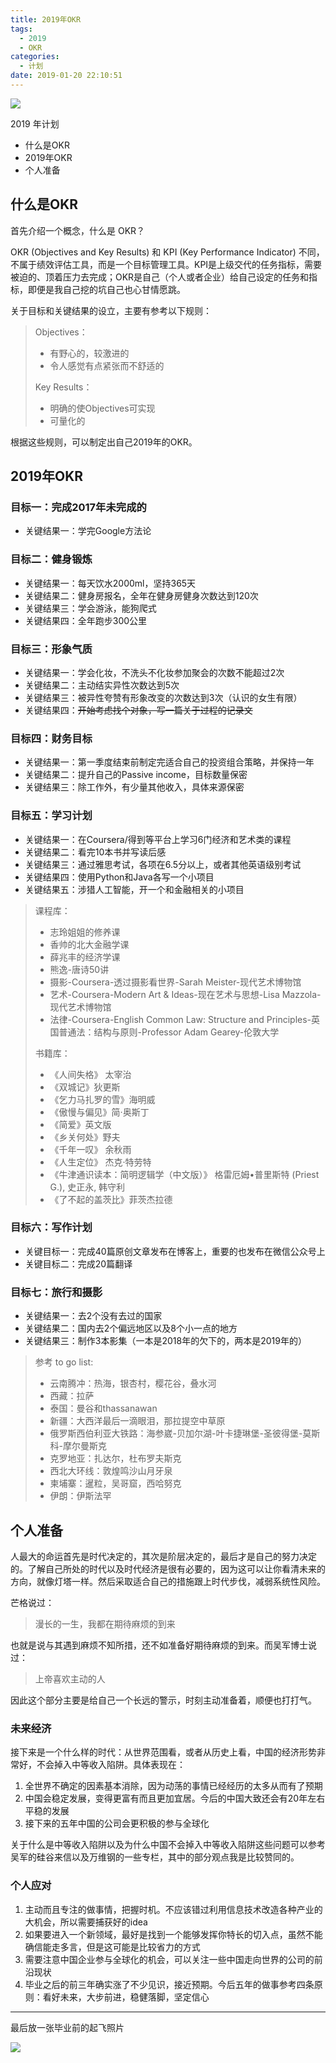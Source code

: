 ```yaml
---
title: 2019年OKR
tags:
  - 2019
  - OKR
categories:
  - 计划
date: 2019-01-20 22:10:51
---
```



![](https://flowsnow.oss-cn-shanghai.aliyuncs.com/image/summary/2019-okr/IMG_20170404_055028.jpg)

2019 年计划

- 什么是OKR
- 2019年OKR
- 个人准备

<!--more-->

## 什么是OKR

首先介绍一个概念，什么是 OKR？

OKR (Objectives and Key Results) 和 KPI (Key Performance Indicator) 不同，不属于绩效评估工具，而是一个目标管理工具。KPI是上级交代的任务指标，需要被迫的、顶着压力去完成；OKR是自己（个人或者企业）给自己设定的任务和指标，即便是我自己挖的坑自己也心甘情愿跳。

关于目标和关键结果的设立，主要有参考以下规则：

> Objectives：
>
> - 有野心的，较激进的
> - 令人感觉有点紧张而不舒适的
>
> Key Results：
>
> - 明确的使Objectives可实现
> - 可量化的

根据这些规则，可以制定出自己2019年的OKR。

## 2019年OKR

### 目标一：完成2017年未完成的

- 关键结果一：学完Google方法论

### 目标二：健身锻炼

- 关键结果一：每天饮水2000ml，坚持365天
- 关键结果二：健身房报名，全年在健身房健身次数达到120次
- 关键结果三：学会游泳，能狗爬式
- 关键结果四：全年跑步300公里

### 目标三：形象气质

- 关键结果一：学会化妆，不洗头不化妆参加聚会的次数不能超过2次
- 关键结果二：主动结实异性次数达到5次
- 关键结果三：被异性夸赞有形象改变的次数达到3次（认识的女生有限）
- 关键结果四：~~开始考虑找个对象，写一篇关于过程的记录文~~

### 目标四：财务目标

- 关键结果一：第一季度结束前制定完适合自己的投资组合策略，并保持一年
- 关键结果二：提升自己的Passive income，目标数量保密
- 关键结果三：除工作外，有少量其他收入，具体来源保密

### 目标五：学习计划

- 关键结果一：在Coursera/得到等平台上学习6门经济和艺术类的课程
- 关键结果二：看完10本书并写读后感
- 关键结果三：通过雅思考试，各项在6.5分以上，或者其他英语级别考试
- 关键结果四：使用Python和Java各写一个小项目
- 关键结果五：涉猎人工智能，开一个和金融相关的小项目

> 课程库：
>
> - 志玲姐姐的修养课
> - 香帅的北大金融学课
> - 薛兆丰的经济学课
> - 熊逸-唐诗50讲
> - 摄影-Coursera-透过摄影看世界-Sarah Meister-现代艺术博物馆
> - 艺术-Coursera-Modern Art & Ideas-现在艺术与思想-Lisa Mazzola-现代艺术博物馆
> - 法律-Coursera-English Common Law: Structure and Principles-英国普通法：结构与原则-Professor Adam Gearey-伦敦大学
>
> 书籍库：
>
> - 《人间失格》 太宰治
> - 《双城记》狄更斯
> - 《乞力马扎罗的雪》海明威
> - 《傲慢与偏见》简·奥斯丁
> - 《简爱》英文版
> - 《乡关何处》野夫
> - 《千年一叹》 余秋雨
> - 《人生定位》 杰克·特劳特
> - 《牛津通识读本：简明逻辑学（中文版）》 格雷厄姆•普里斯特 (Priest G.), 史正永, 韩守利
> - 《了不起的盖茨比》菲茨杰拉德

### 目标六：写作计划

- 关键目标一：完成40篇原创文章发布在博客上，重要的也发布在微信公众号上
- 关键目标二：完成20篇翻译

### 目标七：旅行和摄影

- 关键结果一：去2个没有去过的国家
- 关键结果二：国内去2个偏远地区以及8个小一点的地方
- 关键结果三：制作3本影集（一本是2018年的欠下的，两本是2019年的）

> 参考 to go list:
>
> - 云南腾冲：热海，银杏村，樱花谷，叠水河
> - 西藏：拉萨
> - 泰国：曼谷和thassanawan
> - 新疆：大西洋最后一滴眼泪，那拉提空中草原
> - 俄罗斯西伯利亚大铁路：海参崴-贝加尔湖-叶卡捷琳堡-圣彼得堡-莫斯科-摩尔曼斯克
> - 克罗地亚：扎达尔，杜布罗夫斯克
> - 西北大环线：敦煌鸣沙山月牙泉
> - 柬埔寨：暹粒，吴哥窟，西哈努克
> - 伊朗：伊斯法罕

## 个人准备

人最大的命运首先是时代决定的，其次是阶层决定的，最后才是自己的努力决定的。了解自己所处的时代以及时代经济是很有必要的，因为这可以让你看清未来的方向，就像灯塔一样。然后采取适合自己的措施跟上时代步伐，减弱系统性风险。

芒格说过：

> 漫长的一生，我都在期待麻烦的到来

也就是说与其遇到麻烦不知所措，还不如准备好期待麻烦的到来。而吴军博士说过：

> 上帝喜欢主动的人

因此这个部分主要是给自己一个长远的警示，时刻主动准备着，顺便也打打气。

### 未来经济

接下来是一个什么样的时代：从世界范围看，或者从历史上看，中国的经济形势非常好，不会掉入中等收入陷阱。具体表现在：

1. 全世界不确定的因素基本消除，因为动荡的事情已经经历的太多从而有了预期
2. 中国会稳定发展，变得更富有而且更加宜居。今后的中国大致还会有20年左右平稳的发展
3. 接下来的五年中国的公司会更积极的参与全球化

关于什么是中等收入陷阱以及为什么中国不会掉入中等收入陷阱这些问题可以参考吴军的硅谷来信以及万维钢的一些专栏，其中的部分观点我是比较赞同的。

### 个人应对

1. 主动而且专注的做事情，把握时机。不应该错过利用信息技术改造各种产业的大机会，所以需要捕获好的idea
2. 如果要进入一个新领域，最好是找到一个能够发挥你特长的切入点，虽然不能确信能走多言，但是这可能是比较省力的方式
3. 需要注意中国企业参与全球化的机会，可以关注一些中国走向世界的公司的前沿现状
4. 毕业之后的前三年确实涨了不少见识，接近预期。今后五年的做事参考四条原则：看好未来，大步前进，稳健落脚，坚定信心

---

最后放一张毕业前的起飞照片

![](https://flowsnow.oss-cn-shanghai.aliyuncs.com/image/summary/2019-okr/mmexport1490543085073.jpg)